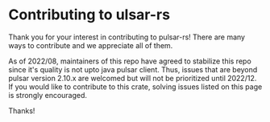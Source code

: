 # Contributing to ulsar-rs

Thank you for your interest in contributing to pulsar-rs! There are many ways to contribute
and we appreciate all of them.

As of 2022/08, maintainers of this repo have agreed to stabilize this repo since it's quality is not upto java pulsar client. 
Thus, issues that are beyond pulsar version 2.10.x are welcomed but will not be prioritized until 2022/12. 
If you would like to contribute to this crate, solving issues listed on this page is strongly encouraged.  

Thanks!
